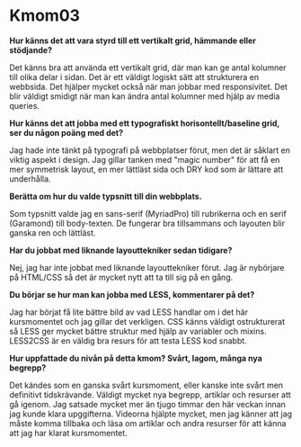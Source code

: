 Kmom03
===============================

**Hur känns det att vara styrd till ett vertikalt grid, hämmande eller stödjande?**

Det känns bra att använda ett vertikalt grid, där man kan ge antal kolumner till olika delar i sidan. Det är ett väldigt logiskt sätt att strukturera en webbsida. Det hjälper mycket också när man jobbar med responsivitet. Det blir väldigt smidigt när man kan ändra antal kolumner med hjälp av media queries.

**Hur känns det att jobba med ett typografiskt horisontellt/baseline grid, ser du någon poäng med det?**

Jag hade inte tänkt på typografi på webbplatser förut, men det är såklart en viktig aspekt i design. Jag gillar tanken med "magic number" för att få en mer symmetrisk layout, en mer lättläst sida och DRY kod som är lättare att underhålla.

**Berätta om hur du valde typsnitt till din webbplats.**

Som typsnitt valde jag en sans-serif (MyriadPro) till rubrikerna och en serif (Garamond) till body-texten. De fungerar bra tillsammans och layouten blir ganska ren och lättläst.

**Har du jobbat med liknande layouttekniker sedan tidigare?**

Nej, jag har inte jobbat med liknande layouttekniker förut. Jag är nybörjare på HTML/CSS så det är mycket nytt att ta till sig på en gång.  

**Du börjar se hur man kan jobba med LESS, kommentarer på det?**

Jag har börjat få lite bättre bild av vad LESS handlar om i det här kursmomentet och jag gillar det verkligen. CSS känns väldigt ostrukturerat så LESS ger mycket bättre struktur med hjälp av variabler och mixins. LESS2CSS är en väldig bra resurs för att testa LESS kod snabbt.

**Hur uppfattade du nivån på detta kmom? Svårt, lagom, många nya begrepp?**

Det kändes som en ganska svårt kursmoment, eller kanske inte svårt men definitivt tidskrävande. Väldigt mycket nya begrepp, artiklar och resurser att gå igenom. Jag satsade mycket mer än tjugo timmar den här veckan innan jag kunde klara upggifterna. Videorna hjälpte mycket, men jag känner att jag måste komma tillbaka och läsa om artiklar och andra resurser för att känna att jag har klarat kursmomentet.
